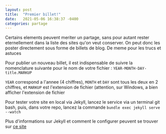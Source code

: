 ```yaml
---
layout: post
title:  "Premier billet!"
date:   2021-05-06 16:38:37 -0400
categories: partage
---
```


Certains elements peuvent meriter un partage, sans pour autant rester eternellement dans la liste des sites qu'on veut conserver. On peut donc les poster directement sous forme de billets de blog. De meme pour les trucs et astuces

Pour publier un nouveau billet, il est indispensable de suivre la nomenclature suivante pour le nom de votre fichier :
`YEAR-MONTH-DAY-title.MARKUP`

`YEAR` correspond a l'annee (4 chiffres), `MONTH` et `DAY` sont tous les deux en 2 chiffres, et `MARKUP` est l'extension de fichier (attention, sur Windows, a bien afficher l'extension de fichier

Pour tester votre site en local via Jekyll, lancez le service via un terminal git bash, puis, dans votre repo, lancez la commande `bundle exec jekyll serve --watch`

Plus d'informations sur Jekyll et comment le configurer peuvent se trouver sur [ce site](https://programminghistorian.org/en/lessons/building-static-sites-with-jekyll-github-pages#hosting-on-github-pages-)